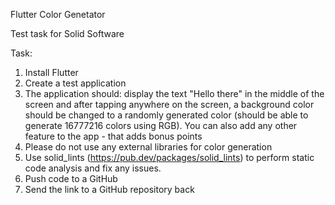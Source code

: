 Flutter Color Genetator 

Test task for Solid Software

Task:
1. Install Flutter
2. Create a test application
3. The application should: display the text "Hello there" in the middle of the screen and after tapping anywhere on the screen, a background color should be changed to a randomly generated color (should be able to generate 16777216 colors using RGB). You can also add any other feature to the app - that adds bonus points
4. Please do not use any external libraries for color generation
5. Use solid_lints (https://pub.dev/packages/solid_lints) to perform static code analysis and fix any issues.
6. Push code to a GitHub
7. Send the link to a GitHub repository back
